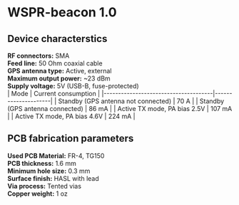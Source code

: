 # WSPR-beacon 1.0

## Device characterstics
**RF connectors:** SMA  
**Feed line:** 50 Ohm coaxial cable  
**GPS antenna type:** Active, external  
**Maximum output power:** ~23 dBm  
**Supply voltage:** 5V (USB-B, fuse-protected)  
| Mode                                 | Current consumption |
|--------------------------------------|---------------------|
| Standby (GPS antenna not connected)  |  70 A               |
| Standby (GPS antenna connected)      |  86 mA              |
| Active TX mode, PA bias 2.5V         |  107 mA             |
| Active TX mode, PA bias 4.6V         |  224 mA             |

## PCB fabrication parameters
**Used PCB Material:** FR-4, TG150  
**PCB thickness:** 1.6 mm  
**Minimum hole size:** 0.3 mm  
**Surface finish:** HASL with lead  
**Via process:** Tented vias  
**Copper weight:** 1 oz  
